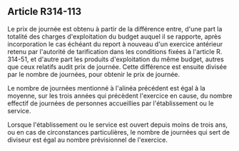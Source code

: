 ## Article R314-113

Le prix de journée est obtenu à partir de la différence entre, d'une part la totalité des charges d'exploitation du
budget auquel il se rapporte, après incorporation le cas échéant du report à nouveau d'un exercice antérieur
retenu par l'autorité de tarification dans les conditions fixées à l'article R. 314-51, et d'autre part les produits
d'exploitation du même budget, autres que ceux relatifs audit prix de journée. Cette différence est ensuite
divisée par le nombre de journées, pour obtenir le prix de journée.

Le nombre de journées mentionné à l'alinéa précédent est égal à la moyenne, sur les trois années qui
précèdent l'exercice en cause, du nombre effectif de journées de personnes accueillies par l'établissement ou
le service.

Lorsque l'établissement ou le service est ouvert depuis moins de trois ans, ou en cas de circonstances
particulières, le nombre de journées qui sert de diviseur est égal au nombre prévisionnel de l'exercice.

